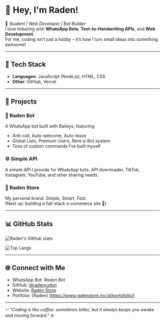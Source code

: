 # 👋 Hey, I'm Raden!

🚀 *Student | Web Developer | Bot Builder*  
I love tinkering with **WhatsApp Bots**, **Text-to-Handwriting APIs**, and **Web Development**.  
For me, coding isn’t just a hobby – it’s how I turn small ideas into something awesome!

---

## 🔧 Tech Stack
- **Languages**: JavaScript (Node.js), HTML, CSS  
- **Other**: GitHub, Vercel

---

## 🌟 Projects
### 🤖 Raden Bot
A WhatsApp bot built with Baileys, featuring:  
- Anti-call, Auto-welcome, Auto-leave  
- Global Lists, Premium Users, Rent-a-Bot system  
- Tons of custom commands I’ve built myself  

### ⚙️ Simple API
A simple API I provide for WhatsApp bots. API downloader, TikTok, Instagram, YouTube, and other sharing needs.

### 🛒 Raden Store
My personal brand: *Simple, Smart, Fast.*  
(Next up: building a full-stack e-commerce site 🚀)

---

## 📊 GitHub Stats
![Raden's GitHub stats](https://github-readme-stats.vercel.app/api?username=radenrudun&show_icons=true&theme=tokyonight)

![Top Langs](https://github-readme-stats.vercel.app/api/top-langs/?username=radenrudun&layout=compact&theme=tokyonight)

---

## 🌐 Connect with Me
- WhatsApp Bot: *Raden Bot*  
- GitHub: [@radenrudun](https://github.com/radenrudun)  
- Website: [Raden Store](https://wwww.radenstore.my.id)
- Portfolio: [Raden] (https://www.radenstore.my.id/portofolio/)

---

✨ *“Coding is like coffee: sometimes bitter, but it always keeps you awake and moving forward.”* ☕
